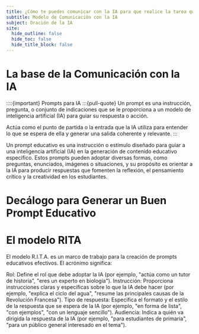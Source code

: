 ```yaml
---
title: ¿Cómo te puedes comunicar con la IA para que realice la tarea que le pides?
subtitle: Modelo de Comunicación con la IA  
subject: Oración de la IA
site:
  hide_outline: false
  hide_toc: false
  hide_title_block: false
---
```

# La base de la Comunicación con la IA

::::{important} Prompts para IA 
:::{pull-quote}
Un prompt es una instrucción, pregunta, o conjunto de indicaciones que se le proporciona a un modelo de inteligencia artificial (IA) para guiar su respuesta o acción. 

Actúa como el punto de partida o la entrada que la IA utiliza para entender lo que se espera de ella y generar una salida coherente y relevante.
:::

Un prompt educativo es una instrucción o estímulo diseñado para guiar a una inteligencia artificial (IA) en la generación de contenido educativo específico. Estos prompts pueden adoptar diversas formas, como preguntas, enunciados, imágenes o situaciones, y su propósito es orientar a la IA para producir respuestas que fomenten la reflexión, el pensamiento crítico y la creatividad en los estudiantes.

# Decálogo para Generar un Buen Prompt Educativo





# El modelo RITA

El modelo R.I.T.A. es un marco de trabajo para la creación de prompts educativos efectivos. El acrónimo significa:

Rol: Define el rol que debe adoptar la IA (por ejemplo, "actúa como un tutor de historia", "eres un experto en biología").
Instrucción: Proporciona instrucciones claras y específicas sobre lo que la IA debe hacer (por ejemplo, "explica el ciclo del agua", "resume las principales causas de la Revolución Francesa").
Tipo de respuesta: Especifica el formato y el estilo de la respuesta que se espera de la IA (por ejemplo, "en forma de lista", "con ejemplos", "con un lenguaje sencillo").
Audiencia: Indica a quién va dirigida la respuesta de la IA (por ejemplo, "para estudiantes de primaria", "para un público general interesado en el tema").

